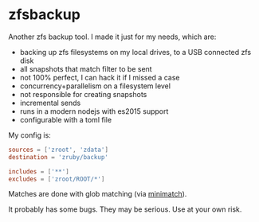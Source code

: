 # zfsbackup

Another zfs backup tool. I made it just for my needs, which are:

* backing up zfs filesystems on my local drives, to a USB connected zfs disk
* all snapshots that match filter to be sent
* not 100% perfect, I can hack it if I missed a case
* concurrency+parallelism on a filesystem level
* not responsible for creating snapshots
* incremental sends
* runs in a modern nodejs with es2015 support
* configurable with a toml file

My config is:

```toml
sources = ['zroot', 'zdata']
destination = 'zruby/backup'

includes = ['**']
excludes = ['zroot/ROOT/*']
```

Matches are done with glob matching (via [minimatch](https://github.com/isaacs/minimatch)).

It probably has some bugs. They may be serious. Use at your own risk.

